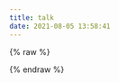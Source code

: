 ```yaml
---
title: talk
date: 2021-08-05 13:58:41
---
```


{% raw %}
<div id="hpp_talk"></div>
<link rel="stylesheet" href="https://cdn.jsdelivr.net/gh/HexoPlusPlus/HexoPlusPlus@1.2.0/talk.css" />
<script src="https://cdn.jsdelivr.net/gh/HexoPlusPlus/HexoPlusPlus@1.2.0/talk_user.js"></script>
<script>
new hpp_talk({
    id: "hpp_talk",
    domain: "admin.bhwlm.top",
    limit: 10,//单次获取的最多条数
    start: 0,//从第几条开始
});
const setCustom = (s) => {
   htalk.dark({
       id:"h",
       dark:s==='dark'?true:false
   })
  }


</script>

{% endraw %}
